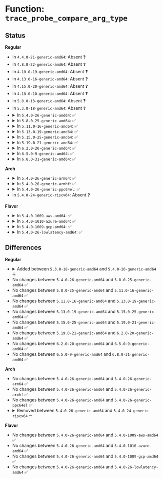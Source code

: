 # Function: <code>trace_probe_compare_arg_type</code>

## Status
<b>Regular</b>
<ul>
<li>
In <code>4.4.0-21-generic-amd64</code>: Absent ❓
</li>
<li>
In <code>4.8.0-22-generic-amd64</code>: Absent ❓
</li>
<li>
In <code>4.10.0-19-generic-amd64</code>: Absent ❓
</li>
<li>
In <code>4.13.0-16-generic-amd64</code>: Absent ❓
</li>
<li>
In <code>4.15.0-20-generic-amd64</code>: Absent ❓
</li>
<li>
In <code>4.18.0-10-generic-amd64</code>: Absent ❓
</li>
<li>
In <code>5.0.0-13-generic-amd64</code>: Absent ❓
</li>
<li>
In <code>5.3.0-18-generic-amd64</code>: Absent ❓
</li>
<li>
<details>
<summary>In <code>5.4.0-26-generic-amd64</code>: ✅</summary>

```c
int trace_probe_compare_arg_type(struct trace_probe * a, struct trace_probe * b)
```

```json
{
  "name": "trace_probe_compare_arg_type",
  "collision_type": "Unique Global",
  "inline_type": "No",
  "funcs": [
    {
      "addr": 18446744071580777408,
      "name": "trace_probe_compare_arg_type",
      "external": true,
      "loc": "kernel/trace/trace_probe.c:1099",
      "file": "kernel/trace/trace_probe.c",
      "inline": "seen, unknown",
      "caller_inline": [],
      "caller_func": [
        "kernel/trace/trace_kprobe.c:register_trace_kprobe",
        "kernel/trace/trace_uprobe.c:trace_uprobe_create"
      ]
    }
  ],
  "symbols": [
    {
      "addr": 18446744071580777408,
      "name": "trace_probe_compare_arg_type",
      "section": ".text",
      "bind": "STB_GLOBAL",
      "size": 200
    }
  ]
}
```
</details>
</li>
<li>
<details>
<summary>In <code>5.8.0-25-generic-amd64</code>: ✅</summary>

```c
int trace_probe_compare_arg_type(struct trace_probe * a, struct trace_probe * b)
```

```json
{
  "name": "trace_probe_compare_arg_type",
  "collision_type": "Unique Global",
  "inline_type": "No",
  "funcs": [
    {
      "addr": 18446744071580894560,
      "name": "trace_probe_compare_arg_type",
      "external": true,
      "loc": "kernel/trace/trace_probe.c:1099",
      "file": "kernel/trace/trace_probe.c",
      "inline": "seen, unknown",
      "caller_inline": [],
      "caller_func": [
        "kernel/trace/trace_kprobe.c:append_trace_kprobe",
        "kernel/trace/trace_uprobe.c:register_trace_uprobe"
      ]
    }
  ],
  "symbols": [
    {
      "addr": 18446744071580894560,
      "name": "trace_probe_compare_arg_type",
      "section": ".text",
      "bind": "STB_GLOBAL",
      "size": 211
    }
  ]
}
```
</details>
</li>
<li>
<details>
<summary>In <code>5.11.0-16-generic-amd64</code>: ✅</summary>

```c
int trace_probe_compare_arg_type(struct trace_probe * a, struct trace_probe * b)
```

```json
{
  "name": "trace_probe_compare_arg_type",
  "collision_type": "Unique Global",
  "inline_type": "No",
  "funcs": [
    {
      "addr": 18446744071580888848,
      "name": "trace_probe_compare_arg_type",
      "external": true,
      "loc": "kernel/trace/trace_probe.c:1099",
      "file": "kernel/trace/trace_probe.c",
      "inline": "seen, unknown",
      "caller_inline": [],
      "caller_func": [
        "kernel/trace/trace_kprobe.c:append_trace_kprobe",
        "kernel/trace/trace_uprobe.c:register_trace_uprobe"
      ]
    }
  ],
  "symbols": [
    {
      "addr": 18446744071580888848,
      "name": "trace_probe_compare_arg_type",
      "section": ".text",
      "bind": "STB_GLOBAL",
      "size": 211
    }
  ]
}
```
</details>
</li>
<li>
<details>
<summary>In <code>5.13.0-19-generic-amd64</code>: ✅</summary>

```c
int trace_probe_compare_arg_type(struct trace_probe * a, struct trace_probe * b)
```

```json
{
  "name": "trace_probe_compare_arg_type",
  "collision_type": "Unique Global",
  "inline_type": "No",
  "funcs": [
    {
      "addr": 18446744071580892560,
      "name": "trace_probe_compare_arg_type",
      "external": true,
      "loc": "kernel/trace/trace_probe.c:1099",
      "file": "kernel/trace/trace_probe.c",
      "inline": "seen, unknown",
      "caller_inline": [],
      "caller_func": [
        "kernel/trace/trace_kprobe.c:append_trace_kprobe",
        "kernel/trace/trace_uprobe.c:append_trace_uprobe"
      ]
    }
  ],
  "symbols": [
    {
      "addr": 18446744071580892560,
      "name": "trace_probe_compare_arg_type",
      "section": ".text",
      "bind": "STB_GLOBAL",
      "size": 211
    }
  ]
}
```
</details>
</li>
<li>
<details>
<summary>In <code>5.15.0-25-generic-amd64</code>: ✅</summary>

```c
int trace_probe_compare_arg_type(struct trace_probe * a, struct trace_probe * b)
```

```json
{
  "name": "trace_probe_compare_arg_type",
  "collision_type": "Unique Global",
  "inline_type": "No",
  "funcs": [
    {
      "addr": 18446744071581094112,
      "name": "trace_probe_compare_arg_type",
      "external": true,
      "loc": "kernel/trace/trace_probe.c:1156",
      "file": "kernel/trace/trace_probe.c",
      "inline": "seen, unknown",
      "caller_inline": [],
      "caller_func": [
        "kernel/trace/trace_kprobe.c:append_trace_kprobe",
        "kernel/trace/trace_uprobe.c:append_trace_uprobe"
      ]
    }
  ],
  "symbols": [
    {
      "addr": 18446744071581094112,
      "name": "trace_probe_compare_arg_type",
      "section": ".text",
      "bind": "STB_GLOBAL",
      "size": 211
    }
  ]
}
```
</details>
</li>
<li>
<details>
<summary>In <code>5.19.0-21-generic-amd64</code>: ✅</summary>

```c
int trace_probe_compare_arg_type(struct trace_probe * a, struct trace_probe * b)
```

```json
{
  "name": "trace_probe_compare_arg_type",
  "collision_type": "Unique Global",
  "inline_type": "No",
  "funcs": [
    {
      "addr": 18446744071581355984,
      "name": "trace_probe_compare_arg_type",
      "external": true,
      "loc": "kernel/trace/trace_probe.c:1162",
      "file": "kernel/trace/trace_probe.c",
      "inline": "seen, unknown",
      "caller_inline": [],
      "caller_func": [
        "kernel/trace/trace_kprobe.c:append_trace_kprobe",
        "kernel/trace/trace_uprobe.c:append_trace_uprobe"
      ]
    }
  ],
  "symbols": [
    {
      "addr": 18446744071581355984,
      "name": "trace_probe_compare_arg_type",
      "section": ".text",
      "bind": "STB_GLOBAL",
      "size": 185
    }
  ]
}
```
</details>
</li>
<li>
<details>
<summary>In <code>6.2.0-20-generic-amd64</code>: ✅</summary>

```c
int trace_probe_compare_arg_type(struct trace_probe * a, struct trace_probe * b)
```

```json
{
  "name": "trace_probe_compare_arg_type",
  "collision_type": "Unique Global",
  "inline_type": "No",
  "funcs": [
    {
      "addr": 18446744071581690800,
      "name": "trace_probe_compare_arg_type",
      "external": true,
      "loc": "kernel/trace/trace_probe.c:1185",
      "file": "kernel/trace/trace_probe.c",
      "inline": "seen, unknown",
      "caller_inline": [],
      "caller_func": [
        "kernel/trace/trace_kprobe.c:append_trace_kprobe",
        "kernel/trace/trace_uprobe.c:append_trace_uprobe"
      ]
    }
  ],
  "symbols": [
    {
      "addr": 18446744071581690800,
      "name": "trace_probe_compare_arg_type",
      "section": ".text",
      "bind": "STB_GLOBAL",
      "size": 185
    }
  ]
}
```
</details>
</li>
<li>
<details>
<summary>In <code>6.5.0-9-generic-amd64</code>: ✅</summary>

```c
int trace_probe_compare_arg_type(struct trace_probe * a, struct trace_probe * b)
```

```json
{
  "name": "trace_probe_compare_arg_type",
  "collision_type": "Unique Global",
  "inline_type": "No",
  "funcs": [
    {
      "addr": 18446744071581835424,
      "name": "trace_probe_compare_arg_type",
      "external": true,
      "loc": "kernel/trace/trace_probe.c:1666",
      "file": "kernel/trace/trace_probe.c",
      "inline": "seen, unknown",
      "caller_inline": [],
      "caller_func": [
        "kernel/trace/trace_kprobe.c:append_trace_kprobe",
        "kernel/trace/trace_uprobe.c:append_trace_uprobe",
        "kernel/trace/trace_fprobe.c:append_trace_fprobe"
      ]
    }
  ],
  "symbols": [
    {
      "addr": 18446744071581835424,
      "name": "trace_probe_compare_arg_type",
      "section": ".text",
      "bind": "STB_GLOBAL",
      "size": 185
    }
  ]
}
```
</details>
</li>
<li>
<details>
<summary>In <code>6.8.0-31-generic-amd64</code>: ✅</summary>

```c
int trace_probe_compare_arg_type(struct trace_probe * a, struct trace_probe * b)
```

```json
{
  "name": "trace_probe_compare_arg_type",
  "collision_type": "Unique Global",
  "inline_type": "No",
  "funcs": [
    {
      "addr": 18446744071581958192,
      "name": "trace_probe_compare_arg_type",
      "external": true,
      "loc": "kernel/trace/trace_probe.c:1903",
      "file": "kernel/trace/trace_probe.c",
      "inline": "seen, unknown",
      "caller_inline": [],
      "caller_func": [
        "kernel/trace/trace_kprobe.c:append_trace_kprobe",
        "kernel/trace/trace_uprobe.c:append_trace_uprobe",
        "kernel/trace/trace_fprobe.c:append_trace_fprobe"
      ]
    }
  ],
  "symbols": [
    {
      "addr": 18446744071581958192,
      "name": "trace_probe_compare_arg_type",
      "section": ".text",
      "bind": "STB_GLOBAL",
      "size": 185
    }
  ]
}
```
</details>
</li>
</ul>
<b>Arch</b>
<ul>
<li>
<details>
<summary>In <code>5.4.0-26-generic-arm64</code>: ✅</summary>

```c
int trace_probe_compare_arg_type(struct trace_probe * a, struct trace_probe * b)
```

```json
{
  "name": "trace_probe_compare_arg_type",
  "collision_type": "Unique Global",
  "inline_type": "No",
  "funcs": [
    {
      "addr": 18446603336492089152,
      "name": "trace_probe_compare_arg_type",
      "external": true,
      "loc": "kernel/trace/trace_probe.c:1099",
      "file": "kernel/trace/trace_probe.c",
      "inline": "seen, unknown",
      "caller_inline": [],
      "caller_func": [
        "kernel/trace/trace_kprobe.c:register_trace_kprobe",
        "kernel/trace/trace_uprobe.c:trace_uprobe_create"
      ]
    }
  ],
  "symbols": [
    {
      "addr": 18446603336492089152,
      "name": "trace_probe_compare_arg_type",
      "section": ".text",
      "bind": "STB_GLOBAL",
      "size": 236
    }
  ]
}
```
</details>
</li>
<li>
<details>
<summary>In <code>5.4.0-26-generic-armhf</code>: ✅</summary>

```c
int trace_probe_compare_arg_type(struct trace_probe * a, struct trace_probe * b)
```

```json
{
  "name": "trace_probe_compare_arg_type",
  "collision_type": "Unique Global",
  "inline_type": "No",
  "funcs": [
    {
      "addr": 3225989212,
      "name": "trace_probe_compare_arg_type",
      "external": true,
      "loc": "kernel/trace/trace_probe.c:1099",
      "file": "kernel/trace/trace_probe.c",
      "inline": "seen, unknown",
      "caller_inline": [],
      "caller_func": [
        "kernel/trace/trace_kprobe.c:register_trace_kprobe",
        "kernel/trace/trace_uprobe.c:trace_uprobe_create"
      ]
    }
  ],
  "symbols": [
    {
      "addr": 3225989212,
      "name": "trace_probe_compare_arg_type",
      "section": ".text",
      "bind": "STB_GLOBAL",
      "size": 192
    }
  ]
}
```
</details>
</li>
<li>
<details>
<summary>In <code>5.4.0-26-generic-ppc64el</code>: ✅</summary>

```c
int trace_probe_compare_arg_type(struct trace_probe * a, struct trace_probe * b)
```

```json
{
  "name": "trace_probe_compare_arg_type",
  "collision_type": "Unique Global",
  "inline_type": "No",
  "funcs": [
    {
      "addr": 13835058055285284928,
      "name": "trace_probe_compare_arg_type",
      "external": true,
      "loc": "kernel/trace/trace_probe.c:1099",
      "file": "kernel/trace/trace_probe.c",
      "inline": "seen, unknown",
      "caller_inline": [],
      "caller_func": [
        "kernel/trace/trace_kprobe.c:register_trace_kprobe",
        "kernel/trace/trace_uprobe.c:trace_uprobe_create"
      ]
    }
  ],
  "symbols": [
    {
      "addr": 13835058055285284928,
      "name": "trace_probe_compare_arg_type",
      "section": ".text",
      "bind": "STB_GLOBAL",
      "size": 728
    }
  ]
}
```
</details>
</li>
<li>
In <code>5.4.0-24-generic-riscv64</code>: Absent ❓
</li>
</ul>
<b>Flavor</b>
<ul>
<li>
<details>
<summary>In <code>5.4.0-1009-aws-amd64</code>: ✅</summary>

```c
int trace_probe_compare_arg_type(struct trace_probe * a, struct trace_probe * b)
```

```json
{
  "name": "trace_probe_compare_arg_type",
  "collision_type": "Unique Global",
  "inline_type": "No",
  "funcs": [
    {
      "addr": 18446744071580746208,
      "name": "trace_probe_compare_arg_type",
      "external": true,
      "loc": "kernel/trace/trace_probe.c:1099",
      "file": "kernel/trace/trace_probe.c",
      "inline": "seen, unknown",
      "caller_inline": [],
      "caller_func": [
        "kernel/trace/trace_kprobe.c:register_trace_kprobe",
        "kernel/trace/trace_uprobe.c:trace_uprobe_create"
      ]
    }
  ],
  "symbols": [
    {
      "addr": 18446744071580746208,
      "name": "trace_probe_compare_arg_type",
      "section": ".text",
      "bind": "STB_GLOBAL",
      "size": 200
    }
  ]
}
```
</details>
</li>
<li>
<details>
<summary>In <code>5.4.0-1010-azure-amd64</code>: ✅</summary>

```c
int trace_probe_compare_arg_type(struct trace_probe * a, struct trace_probe * b)
```

```json
{
  "name": "trace_probe_compare_arg_type",
  "collision_type": "Unique Global",
  "inline_type": "No",
  "funcs": [
    {
      "addr": 18446744071580692400,
      "name": "trace_probe_compare_arg_type",
      "external": true,
      "loc": "kernel/trace/trace_probe.c:1099",
      "file": "kernel/trace/trace_probe.c",
      "inline": "seen, unknown",
      "caller_inline": [],
      "caller_func": [
        "kernel/trace/trace_kprobe.c:register_trace_kprobe",
        "kernel/trace/trace_uprobe.c:trace_uprobe_create"
      ]
    }
  ],
  "symbols": [
    {
      "addr": 18446744071580692400,
      "name": "trace_probe_compare_arg_type",
      "section": ".text",
      "bind": "STB_GLOBAL",
      "size": 200
    }
  ]
}
```
</details>
</li>
<li>
<details>
<summary>In <code>5.4.0-1009-gcp-amd64</code>: ✅</summary>

```c
int trace_probe_compare_arg_type(struct trace_probe * a, struct trace_probe * b)
```

```json
{
  "name": "trace_probe_compare_arg_type",
  "collision_type": "Unique Global",
  "inline_type": "No",
  "funcs": [
    {
      "addr": 18446744071580737456,
      "name": "trace_probe_compare_arg_type",
      "external": true,
      "loc": "kernel/trace/trace_probe.c:1099",
      "file": "kernel/trace/trace_probe.c",
      "inline": "seen, unknown",
      "caller_inline": [],
      "caller_func": [
        "kernel/trace/trace_kprobe.c:register_trace_kprobe",
        "kernel/trace/trace_uprobe.c:trace_uprobe_create"
      ]
    }
  ],
  "symbols": [
    {
      "addr": 18446744071580737456,
      "name": "trace_probe_compare_arg_type",
      "section": ".text",
      "bind": "STB_GLOBAL",
      "size": 200
    }
  ]
}
```
</details>
</li>
<li>
<details>
<summary>In <code>5.4.0-26-lowlatency-amd64</code>: ✅</summary>

```c
int trace_probe_compare_arg_type(struct trace_probe * a, struct trace_probe * b)
```

```json
{
  "name": "trace_probe_compare_arg_type",
  "collision_type": "Unique Global",
  "inline_type": "No",
  "funcs": [
    {
      "addr": 18446744071580795408,
      "name": "trace_probe_compare_arg_type",
      "external": true,
      "loc": "kernel/trace/trace_probe.c:1099",
      "file": "kernel/trace/trace_probe.c",
      "inline": "seen, unknown",
      "caller_inline": [],
      "caller_func": [
        "kernel/trace/trace_kprobe.c:register_trace_kprobe",
        "kernel/trace/trace_uprobe.c:trace_uprobe_create"
      ]
    }
  ],
  "symbols": [
    {
      "addr": 18446744071580795408,
      "name": "trace_probe_compare_arg_type",
      "section": ".text",
      "bind": "STB_GLOBAL",
      "size": 200
    }
  ]
}
```
</details>
</li>
</ul>

## Differences
<b>Regular</b>
<ul>
<li>
<details>
<summary>Added between <code>5.3.0-18-generic-amd64</code> and <code>5.4.0-26-generic-amd64</code> ➕</summary>

```c
int trace_probe_compare_arg_type(struct trace_probe * a, struct trace_probe * b)
```
</details>
</li>
<li>
No changes between <code>5.4.0-26-generic-amd64</code> and <code>5.8.0-25-generic-amd64</code> ✅
</li>
<li>
No changes between <code>5.8.0-25-generic-amd64</code> and <code>5.11.0-16-generic-amd64</code> ✅
</li>
<li>
No changes between <code>5.11.0-16-generic-amd64</code> and <code>5.13.0-19-generic-amd64</code> ✅
</li>
<li>
No changes between <code>5.13.0-19-generic-amd64</code> and <code>5.15.0-25-generic-amd64</code> ✅
</li>
<li>
No changes between <code>5.15.0-25-generic-amd64</code> and <code>5.19.0-21-generic-amd64</code> ✅
</li>
<li>
No changes between <code>5.19.0-21-generic-amd64</code> and <code>6.2.0-20-generic-amd64</code> ✅
</li>
<li>
No changes between <code>6.2.0-20-generic-amd64</code> and <code>6.5.0-9-generic-amd64</code> ✅
</li>
<li>
No changes between <code>6.5.0-9-generic-amd64</code> and <code>6.8.0-31-generic-amd64</code> ✅
</li>
</ul>
<b>Arch</b>
<ul>
<li>
No changes between <code>5.4.0-26-generic-amd64</code> and <code>5.4.0-26-generic-arm64</code> ✅
</li>
<li>
No changes between <code>5.4.0-26-generic-amd64</code> and <code>5.4.0-26-generic-armhf</code> ✅
</li>
<li>
No changes between <code>5.4.0-26-generic-amd64</code> and <code>5.4.0-26-generic-ppc64el</code> ✅
</li>
<li>
<details>
<summary>Removed between <code>5.4.0-26-generic-amd64</code> and <code>5.4.0-24-generic-riscv64</code> ➖</summary>

```c
int trace_probe_compare_arg_type(struct trace_probe * a, struct trace_probe * b)
```
</details>
</li>
</ul>
<b>Flavor</b>
<ul>
<li>
No changes between <code>5.4.0-26-generic-amd64</code> and <code>5.4.0-1009-aws-amd64</code> ✅
</li>
<li>
No changes between <code>5.4.0-26-generic-amd64</code> and <code>5.4.0-1010-azure-amd64</code> ✅
</li>
<li>
No changes between <code>5.4.0-26-generic-amd64</code> and <code>5.4.0-1009-gcp-amd64</code> ✅
</li>
<li>
No changes between <code>5.4.0-26-generic-amd64</code> and <code>5.4.0-26-lowlatency-amd64</code> ✅
</li>
</ul>
